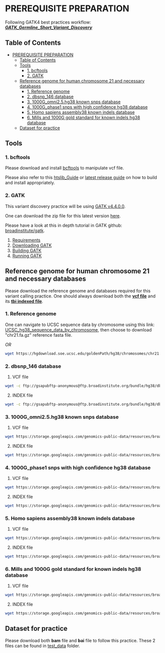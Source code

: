 # PREREQUISITE PREPARATION
Following GATK4 best practices workflow: **_[GATK_Germline_Short_Variant_Discovery](https://gatk.broadinstitute.org/hc/en-us/articles/360035535932-Germline-short-variant-discovery-SNPs-Indels-)_**

## Table of Contents
- [PREREQUISITE PREPARATION](#prerequisite-preparation)
  - [Table of Contents](#table-of-contents)
  - [Tools](#tools)
    - [1. bcftools](#1-bcftools)
    - [2. GATK](#2-gatk)
  - [Reference genome for human chromosome 21 and necessary databases](#reference-genome-for-human-chromosome-21-and-necessary-databases)
    - [1. Reference genome](#1-reference-genome)
    - [2. dbsnp\_146 database](#2-dbsnp_146-database)
    - [3. 1000G\_omni2.5.hg38 known snps database](#3-1000g_omni25hg38-known-snps-database)
    - [4. 1000G\_phase1 snps with high confidence hg38 database](#4-1000g_phase1-snps-with-high-confidence-hg38-database)
    - [5. Homo sapiens assembly38 known indels database](#5-homo-sapiens-assembly38-known-indels-database)
    - [6. Mills and 1000G gold standard for known indels hg38 database](#6-mills-and-1000g-gold-standard-for-known-indels-hg38-database)
  - [Dataset for practice](#dataset-for-practice)

## Tools

### 1. bcftools
Please download and install [bcftools](https://github.com/samtools/bcftools/releases/download/1.17/bcftools-1.17.tar.bz2) to manipulate vcf file.

Please also refer to this [htslib_Guide](http://www.htslib.org/download/) or [latest release guide](https://github.com/samtools/bcftools/releases/latest/) on how to build and install appropriately.

### 2. GATK
This variant discovery practice will be using [GATK v4.4.0.0](https://github.com/broadinstitute/gatk/releases).

One can download the zip file for this latest version [here](https://github.com/broadinstitute/gatk/releases/download/4.4.0.0/gatk-4.4.0.0.zip).

Please have a look at this in depth tutorial in GATK github: [broadinstitute/gatk](https://github.com/broadinstitute/gatk).

1. [Requirements](https://github.com/broadinstitute/gatk#requirements)
2. [Downloading GATK](https://github.com/broadinstitute/gatk#downloading)
3. [Building GATK](https://github.com/broadinstitute/gatk#building-gatk4)
4. [Running GATK](https://github.com/broadinstitute/gatk#running-gatk4)

## Reference genome for human chromosome 21 and necessary databases

Please download the reference genome and databases required for this variant calling practice. One should always download both the **<u>vcf file</u>** and its **<ins>tbi indexed file</ins>**.

### 1. Reference genome
One can navigate to UCSC sequence data by chromosome using this link: [UCSC_hg38_sequence_data_by_chromosome](https://hgdownload.soe.ucsc.edu/goldenPath/hg38/chromosomes/), then choose to download "chr21.fa.gz" reference fasta file.

*OR*

```bash
wget https://hgdownload.soe.ucsc.edu/goldenPath/hg38/chromosomes/chr21.fa.gz
```

### 2. dbsnp_146 database
1. VCF file
```bash
wget -c ftp://gsapubftp-anonymous@ftp.broadinstitute.org/bundle/hg38/dbsnp_146.hg38.vcf.gz
```
2. INDEX file
```bash
wget -c ftp://gsapubftp-anonymous@ftp.broadinstitute.org/bundle/hg38/dbsnp_146.hg38.vcf.gz.tbi
```

### 3. 1000G_omni2.5.hg38 known snps database
1. VCF file
```bash
wget https://storage.googleapis.com/genomics-public-data/resources/broad/hg38/v0/1000G_omni2.5.hg38.vcf.gz
```
2. INDEX file
```bash
wget https://storage.googleapis.com/genomics-public-data/resources/broad/hg38/v0/1000G_omni2.5.hg38.vcf.gz.tbi
```

### 4. 1000G_phase1 snps with high confidence hg38 database
1. VCF file
```bash
wget https://storage.googleapis.com/genomics-public-data/resources/broad/hg38/v0/1000G_phase1.snps.high_confidence.hg38.vcf.gz
```
2. INDEX file
```bash
wget https://storage.googleapis.com/genomics-public-data/resources/broad/hg38/v0/1000G_phase1.snps.high_confidence.hg38.vcf.gz.tbi
```

### 5. Homo sapiens assembly38 known indels database
1. VCF file
```bash
wget https://storage.googleapis.com/genomics-public-data/resources/broad/hg38/v0/Homo_sapiens_assembly38.known_indels.vcf.gz
```
2. INDEX file
```bash
wget https://storage.googleapis.com/genomics-public-data/resources/broad/hg38/v0/Homo_sapiens_assembly38.known_indels.vcf.gz.tbi
```

### 6. Mills and 1000G gold standard for known indels hg38 database
1. VCF file
```bash
wget https://storage.googleapis.com/genomics-public-data/resources/broad/hg38/v0/Mills_and_1000G_gold_standard.indels.hg38.vcf.gz
```
2. INDEX file
```bash
wget https://storage.googleapis.com/genomics-public-data/resources/broad/hg38/v0/Mills_and_1000G_gold_standard.indels.hg38.vcf.gz.tbi
```

## Dataset for practice
Please download both **bam** file and **bai** file to follow this practice.
These 2 files can be found in [test_data](./test_data/) folder.